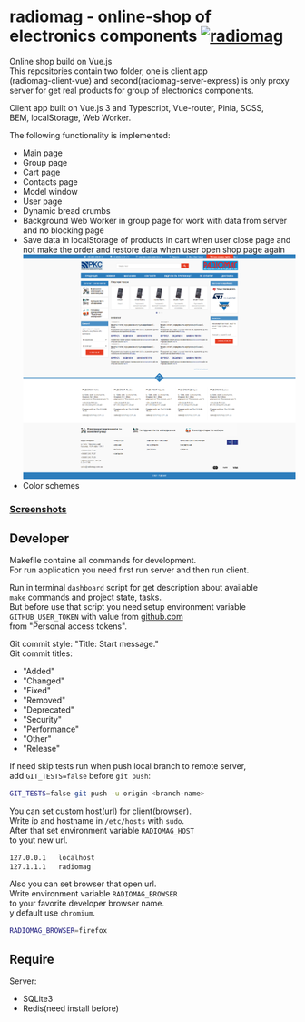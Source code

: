 # radiomag - online-shop of electronics components [![radiomag](https://github.com/AndrewMaksimchuk/radiomag/actions/workflows/radiomag.yml/badge.svg)](https://github.com/AndrewMaksimchuk/radiomag/actions/workflows/radiomag.yml)

Online shop build on Vue.js  
This repositories contain two folder, one is client app  
(radiomag-client-vue) and second(radiomag-server-express) is only proxy  
server for get real products for group of electronics components.

Client app built on Vue.js 3 and Typescript, Vue-router, Pinia, SCSS,  
BEM, localStorage, Web Worker.

The following functionality is implemented:

- Main page
- Group page
- Cart page
- Contacts page
- Model window
- User page
- Dynamic bread crumbs
- Background Web Worker in group page for work with data from server
  and no blocking page
- Save data in localStorage of products in cart when user close page
  and not make the order and restore data when user open shop page again
  ![](index.png)
- Color schemes

### [Screenshots](screenshots.md)

## Developer

Makefile containe all commands for development.  
For run application you need first run server and then run client.

Run in terminal `dashboard` script for get description about available  
`make` commands and project state, tasks.  
But before use that script you need setup environment variable  
`GITHUB_USER_TOKEN` with value from [github.com](https://github.com/)  
from "Personal access tokens".

Git commit style: "Title: Start message."  
Git commit titles:

- "Added"
- "Changed"
- "Fixed"
- "Removed"
- "Deprecated"
- "Security"
- "Performance"
- "Other"
- "Release"

If need skip tests run when push local branch to remote server,  
add `GIT_TESTS=false` before `git push`:

```sh
GIT_TESTS=false git push -u origin <branch-name>
```

You can set custom host(url) for client(browser).  
Write ip and hostname in `/etc/hosts` with `sudo`.  
After that set environment variable `RADIOMAG_HOST`  
to yout new url.

```/ets/hosts
127.0.0.1   localhost
127.1.1.1   radiomag
```

Also you can set browser that open url.  
Write environment variable `RADIOMAG_BROWSER`  
to your favorite developer browser name.  
y default use `chromium`.

```sh
RADIOMAG_BROWSER=firefox
```

## Require

Server:

- SQLite3
- Redis(need install before)
